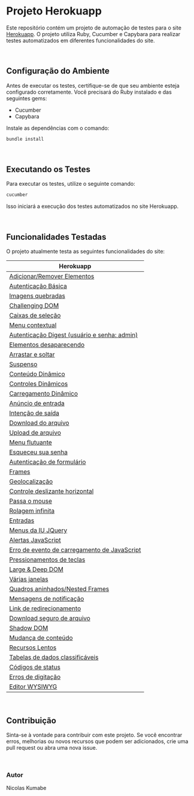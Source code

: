 
# Projeto Herokuapp

Este repositório contém um projeto de automação de testes para o site [Herokuapp](http://the-internet.herokuapp.com/). O projeto utiliza Ruby, Cucumber e Capybara para realizar testes automatizados em diferentes funcionalidades do site.

&nbsp;

## Configuração do Ambiente

Antes de executar os testes, certifique-se de que seu ambiente esteja configurado corretamente. Você precisará do Ruby instalado e das seguintes gems:

- Cucumber
- Capybara

Instale as dependências com o comando:

```bash
bundle install
```

&nbsp;

## Executando os Testes
Para executar os testes, utilize o seguinte comando:

```bash
cucumber
```

Isso iniciará a execução dos testes automatizados no site Herokuapp.

&nbsp;

## Funcionalidades Testadas

O projeto atualmente testa as seguintes funcionalidades do site:

| Herokuapp                                       | 
|----------------------------------------------|
| [Adicionar/Remover Elementos](https://the-internet.herokuapp.com/add_remove_elements/)                  
| [Autenticação Básica](https://the-internet.herokuapp.com/basic_auth)                                     |
| [Imagens quebradas](https://the-internet.herokuapp.com/broken_images)                                     |
| [Challenging DOM](https://the-internet.herokuapp.com/challenging_dom)                                     |
| [Caixas de seleção](https://the-internet.herokuapp.com/checkboxes)                                       |
| [Menu contextual](https://the-internet.herokuapp.com/context_menu)                                        |
| [Autenticação Digest (usuário e senha: admin)](https://the-internet.herokuapp.com/digest_auth)         |
| [Elementos desaparecendo](https://the-internet.herokuapp.com/disappearing_elements)                     |
| [Arrastar e soltar](https://the-internet.herokuapp.com/drag_and_drop)                                     |
| [Suspenso](https://the-internet.herokuapp.com/dropdown)                                                    |
| [Conteúdo Dinâmico](https://the-internet.herokuapp.com/dynamic_content)                                     |
| [Controles Dinâmicos](https://the-internet.herokuapp.com/dynamic_controls)                                 |
| [Carregamento Dinâmico](https://the-internet.herokuapp.com/dynamic_loading)                                 |
| [Anúncio de entrada](https://the-internet.herokuapp.com/entry_ad)                                          |
| [Intenção de saída](https://the-internet.herokuapp.com/exit_intent)                                           |
| [Download do arquivo](https://the-internet.herokuapp.com/download)                                           |
| [Upload de arquivo](https://the-internet.herokuapp.com/upload)                                               |
| [Menu flutuante](https://the-internet.herokuapp.com/floating_menu)                                            |
| [Esqueceu sua senha](https://the-internet.herokuapp.com/forgot_password)                                   |
| [Autenticação de formulário](https://the-internet.herokuapp.com/login)                                       |
| [Frames](https://the-internet.herokuapp.com/frames)                                                        |
| [Geolocalização](https://the-internet.herokuapp.com/geolocation)                                            |
| [Controle deslizante horizontal](https://the-internet.herokuapp.com/horizontal_slider)                  |
| [Passa o mouse](https://the-internet.herokuapp.com/hovers)                                                  |
| [Rolagem infinita](https://the-internet.herokuapp.com/infinite_scroll)                                      |
| [Entradas](https://the-internet.herokuapp.com/inputs)                                                      |
| [Menus da IU JQuery](https://the-internet.herokuapp.com/jqueryui/menu)                                     |
| [Alertas JavaScript](https://the-internet.herokuapp.com/javascript_alerts)                                 |
| [Erro de evento de carregamento de JavaScript](https://the-internet.herokuapp.com/javascript_error)       |
| [Pressionamentos de teclas](https://the-internet.herokuapp.com/key_presses)                                |
| [Large & Deep DOM](https://the-internet.herokuapp.com/large)                                                |
| [Várias janelas](https://the-internet.herokuapp.com/windows)                                                 |
| [Quadros aninhados/Nested Frames](https://the-internet.herokuapp.com/nested_frames)                     |
| [Mensagens de notificação](https://the-internet.herokuapp.com/notification_message_rendered)             |
| [Link de redirecionamento](https://the-internet.herokuapp.com/redirector)                                  |
| [Download seguro de arquivo](https://the-internet.herokuapp.com/secure_file_download)                     |
| [Shadow DOM](https://the-internet.herokuapp.com/shadow_dom)                                                 |
| [Mudança de conteúdo](https://the-internet.herokuapp.com/typos)                                             |
| [Recursos Lentos](https://the-internet.herokuapp.com/slow)                                                 |
| [Tabelas de dados classificáveis](https://the-internet.herokuapp.com/tables)                               |
| [Códigos de status](https://the-internet.herokuapp.com/status_codes)                                        |
| [Erros de digitação](https://the-internet.herokuapp.com/typos)                                               |
| [Editor WYSIWYG](https://the-internet.herokuapp.com/tinymce)                                                |

&nbsp;

## Contribuição
Sinta-se à vontade para contribuir com este projeto. Se você encontrar erros, melhorias ou novos recursos que podem ser adicionados, crie uma pull request ou abra uma nova issue.

&nbsp;

### Autor
Nicolas Kumabe
